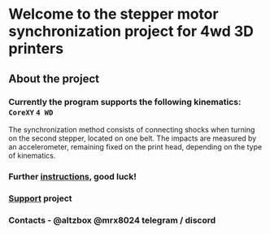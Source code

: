 
# Welcome to the stepper motor synchronization project for 4wd 3D printers

## About the project

### Currently the program supports the following kinematics: `CoreXY` `4 WD`

The synchronization method consists of connecting shocks when turning on the second stepper, located on one belt. The impacts are measured by an accelerometer, remaining fixed on the print head, depending on the type of kinematics.

### Further [instructions](/wiki/chopper_synchronization_guide_en.md), good luck!

### [Support](https://ko-fi.com/altzbox) project

### Contacts - @altzbox @mrx8024 telegram / discord
